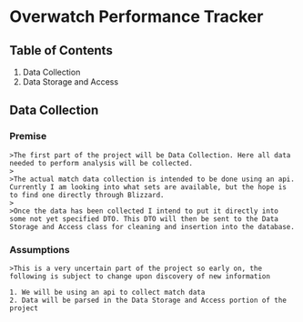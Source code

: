 # Overwatch Performance Tracker

  ## Table of Contents

  1. Data Collection
  2. Data Storage and Access

  ## Data Collection

  ### Premise

    >The first part of the project will be Data Collection. Here all data needed to perform analysis will be collected.
    >
    >The actual match data collection is intended to be done using an api. Currently I am looking into what sets are available, but the hope is to find one directly through Blizzard.
    >
    >Once the data has been collected I intend to put it directly into some not yet specified DTO. This DTO will then be sent to the Data Storage and Access class for cleaning and insertion into the database.

  ### Assumptions

    >This is a very uncertain part of the project so early on, the following is subject to change upon discovery of new information

    1. We will be using an api to collect match data
    2. Data will be parsed in the Data Storage and Access portion of the project
